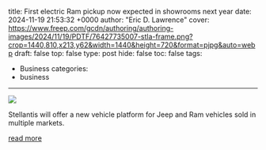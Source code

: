 title: First electric Ram pickup now expected in showrooms next year
date: 2024-11-19 21:53:32 +0000
author: "Eric D. Lawrence"
cover: https://www.freep.com/gcdn/authoring/authoring-images/2024/11/19/PDTF/76427735007-stla-frame.png?crop=1440,810,x213,y62&width=1440&height=720&format=pjpg&auto=webp
draft: false
top: false
type: post
hide: false
toc: false
tags:
  - Business
categories:
  - business
---

![](https://www.freep.com/gcdn/authoring/authoring-images/2024/11/19/PDTF/76427735007-stla-frame.png?crop=1440,810,x213,y62&width=1440&height=720&format=pjpg&auto=webp)

Stellantis will offer a new vehicle platform for Jeep and Ram vehicles sold in multiple markets.

[read more](https://www.freep.com/story/money/cars/chrysler/2024/11/19/ram-1500-electric-pickup-availability-2025/76425736007/)
